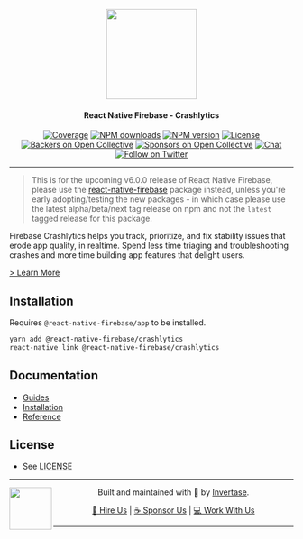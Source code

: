 <p align="center">
  <a href="https://invertase.io/oss/react-native-firebase">
    <img width="160px" src="https://i.imgur.com/JIyBtKW.png"><br/>
  </a>
  <h4 align="center">React Native Firebase - Crashlytics</h2>
</p>

<p align="center">
  <a href="https://api.rnfirebase.io/coverage/crashlytics/detail"><img src="https://api.rnfirebase.io/coverage/crashlytics/badge?style=flat-square" alt="Coverage"></a>
  <a href="https://www.npmjs.com/package/@react-native-firebase/crashlytics"><img src="https://img.shields.io/npm/dm/@react-native-firebase/crashlytics.svg?style=flat-square" alt="NPM downloads"></a>
  <a href="https://www.npmjs.com/package/@react-native-firebase/crashlytics"><img src="https://img.shields.io/npm/v/@react-native-firebase/crashlytics.svg?style=flat-square" alt="NPM version"></a>
  <a href="/LICENSE"><img src="https://img.shields.io/npm/l/react-native-firebase.svg?style=flat-square" alt="License"></a>
  <a href="#backers"><img src="https://opencollective.com/react-native-firebase/backers/badge.svg?style=flat-square" alt="Backers on Open Collective"></a>
  <a href="#sponsors"><img src="https://opencollective.com/react-native-firebase/sponsors/badge.svg?style=flat-square" alt="Sponsors on Open Collective"></a>
  <a href="https://discord.gg/C9aK28N"><img src="https://img.shields.io/discord/295953187817521152.svg?logo=discord&style=flat-square&colorA=7289da&label=discord" alt="Chat"></a>
  <a href="https://twitter.com/rnfirebase"><img src="https://img.shields.io/twitter/follow/rnfirebase.svg?style=social&label=Follow" alt="Follow on Twitter"></a>
</p>

---

> This is for the upcoming v6.0.0 release of React Native Firebase, please use the [react-native-firebase](https://www.npmjs.com/package/react-native-firebase) package instead, unless you're early adopting/testing the new packages - in which case please use the latest alpha/beta/next tag release on npm and not the `latest` tagged release for this package.

Firebase Crashlytics helps you track, prioritize, and fix stability issues that erode app quality, in realtime. Spend less time triaging and troubleshooting crashes and more time building app features that delight users.

[> Learn More](https://firebase.google.com/products/crashlytics/)

## Installation

Requires `@react-native-firebase/app` to be installed.

```bash
yarn add @react-native-firebase/crashlytics
react-native link @react-native-firebase/crashlytics
```

## Documentation

- [Guides](https://invertase.io/oss/react-native-firebase/guides?tags=crashlytics)
- [Installation](https://invertase.io/oss/react-native-firebase/v6/crashlytics)
- [Reference](https://invertase.io/oss/react-native-firebase/v6/crashlytics/reference)

## License

- See [LICENSE](/LICENSE)

---

<p>
  <img align="left" width="75px" src="https://static.invertase.io/assets/invertase-logo-small.png"> 
  <p align="center">  
    Built and maintained with 💛 by <a href="https://invertase.io">Invertase</a>.
  </p>
  <p align="center">  
    <a href="https://invertase.io/hire-us">💼 Hire Us</a> | 
    <a href="https://opencollective.com/react-native-firebase">☕️ Sponsor Us</a> | 
    <a href="https://opencollective.com/jobs">‍💻 Work With Us</a>
  </p>
</p>

---

